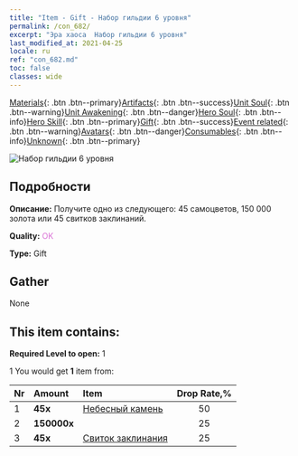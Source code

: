 ```yaml
---
title: "Item - Gift - Набор гильдии 6 уровня"
permalink: /con_682/
excerpt: "Эра хаоса  Набор гильдии 6 уровня"
last_modified_at: 2021-04-25
locale: ru
ref: "con_682.md"
toc: false
classes: wide
---
```

 [Materials](/ItemsRU/){: .btn .btn--primary}[Artifacts](/ItemsRU/Artifacts/){: .btn .btn--success}[Unit Soul](/ItemsRU/UnitSoul/){: .btn .btn--warning}[Unit Awakening](/ItemsRU/UnitAwakening/){: .btn .btn--danger}[Hero Soul](/ItemsRU/HeroSoul/){: .btn .btn--info}[Hero Skill](/ItemsRU/HeroSkill/){: .btn .btn--primary}[Gift](/ItemsRU/Gift/){: .btn .btn--success}[Event related](/ItemsRU/Events/){: .btn .btn--warning}[Avatars](/ItemsRU/Avatars/){: .btn .btn--danger}[Consumables](/ItemsRU/Consumables/){: .btn .btn--info}[Unknown](/ItemsRU/Unknown/){: .btn .btn--primary}

 ![Набор гильдии 6 уровня](/images/t/i_50002.png)

## Подробности
 **Описание:** Получите одно из следующего: 45 самоцветов, 150 000 золота или 45 свитков заклинаний.

 **Quality:** <span style="color: #DA70D6">OK</span>

 **Type:** Gift

## Gather

  None

## This item contains:

 **Required Level to open:** 1

 1 You would get **1** item  from:

  | Nr | Amount |     Item    | Drop Rate,% |
  |:---|:-------|:------------|:---------:|
  | 1 |  **45x** | [Небесный камень](/ItemsRU/art_188/) | 50 | 
  | 2 |  **150000x** | <i class="fas fa-coins"/> | 25 | 
  | 3 |  **45x** | [Свиток заклинания](/ItemsRU/con_694/) | 25 | 
